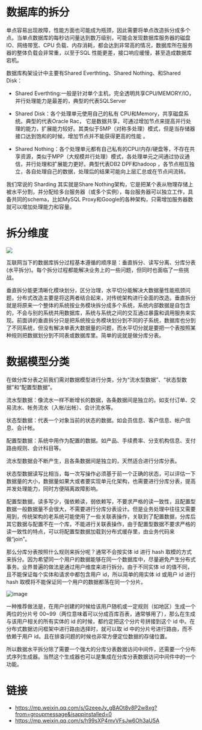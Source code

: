 # 数据库的拆分

单点容易出现故障，性能方面也可能成为瓶颈，因此需要将单点改造拆分成多个点。当单点数据库的每秒访问量达到数万级别，可能会发现数据库服务器的磁盘 IO、网络带宽、CPU 负载、内存消耗，都会达到非常高的情况，数据库所在服务器的整体负载会非常重，以至于SQL 性能更差，接口响应缓慢，甚至造成数据库宕机。

数据库构架设计中主要有Shared Everthting、Shared Nothing、和Shared Disk：

- Shared Everthting:一般是针对单个主机，完全透明共享CPU/MEMORY/IO，并行处理能力是最差的，典型的代表SQLServer

- Shared Disk：各个处理单元使用自己的私有 CPU和Memory，共享磁盘系统。典型的代表Oracle Rac， 它是数据共享，可通过增加节点来提高并行处理的能力，扩展能力较好。其类似于SMP（对称多处理）模式，但是当存储器接口达到饱和的时候，增加节点并不能获得更高的性能 。

- Shared Nothing：各个处理单元都有自己私有的CPU/内存/硬盘等，不存在共享资源，类似于MPP（大规模并行处理）模式，各处理单元之间通过协议通信，并行处理和扩展能力更好。典型代表DB2 DPF和hadoop ，各节点相互独立，各自处理自己的数据，处理后的结果可能向上层汇总或在节点间流转。

我们常说的 Sharding 其实就是Share Nothing架构，它是把某个表从物理存储上被水平分割，并分配给多台服务器（或多个实例），每台服务器可以独立工作，具备共同的schema，比如MySQL Proxy和Google的各种架构，只需增加服务器数就可以增加处理能力和容量。

# 拆分维度

![](https://i.postimg.cc/KvrvXBDQ/image.png)

互联网当下的数据库拆分过程基本遵循的顺序是：垂直拆分、读写分离、分库分表(水平拆分)。每个拆分过程都能解决业务上的一些问题，但同时也面临了一些挑战。

垂直拆分能更清晰化模块划分，区分治理，水平切分能解决大数据量性能瓶颈问题，分布式改造主要是将这两者结合起来，对传统架构进行全面的改造。垂直拆分就是将原来一个整体的系统按业务模块拆分成多个系统，系统内部数据是自包含的，不会与别的系统共用数据库，系统与系统之间的交互通过暴露和调用服务来实现。前面讲的垂直拆分只是把系统按业务模块划分到不同的子系统，数据库也分到了不同系统，但没有解决单表大数据量的问题，而水平切分就是要把一个表按照某种规则把数据划分到不同表或数据库里。简单的说就是做分库分表。

# 数据模型分类

在做分库分表之前我们需对数据模型进行分类，分为“流水型数据”、“状态型数据”和“配置型数据”。

流水型数据：像流水一样不断增长的数据，各条数据间是独立的。如支付订单、交易流水、帐务流水（入帐/出帐）、会计流水等。

状态型数据：代表一个对象当前的状态的数据。如会员信息、客户信息、帐户信息、会计帐。

配置型数据：系统中用作为配置的数据。如产品、手续费率、分支机构信息、支付路由规则、会计科目等。

流水型数据会不断产生，且各条数据间是独立的，天然适合进行分库分表。

状态型数据读写比相当，每一次写操作必须基于前一个正确的状态，可以评估一下数据量的大小，数据量如果大或者要实现单元化架构，也需要进行分库分表，提高并发处理能力，同时方便隔离故障影响。

配置型数据，读多写少，强依赖读，弱依赖写，不要求严格的读一致性，且配置型数据一般数据量不会很大，不需要进行分库分表设计。但是业务处理中往往又需要用到，传统架构的老系统可能使用了一些关联表操作，关联到了配置数据，分库后其它数据与配置不在一个库，不能进行关联表操作，由于配置型数据不要求严格的读一致性的特点，可以将配置型数据加载到分布式缓存里，由业务代码来做“join”。

那么分库分表按照什么规则来拆分呢？通常不会按实体 id 进行 hash 取模的方式来拆分。因为希望同一个用户的数据能够在同一个数据库中，尽量避免产生分布式事务。业界普遍的做法是通过用户维度来进行拆分。由于不同实体 id 的值不同，且不能保证每个实体和请求中都包含用户 id，所以简单的用实体 id 或用户 id 进行 hash 取模将不能保证同一个用户的数据都落在同一个分片。

![image](https://user-images.githubusercontent.com/5803001/51815819-73b83380-22fe-11e9-8732-479e33b85bca.png)

一种推荐做法是，在用户创建的时候给该用户随机或一定规则（如地区）生成一个两位的分片号 00~99（两位意味着可以分成百库百表，通常够用了），那么在生成与该用户相关的所有实体的 id 的时候，都约定把这个分片号拼接到这个 id 中。在分布式数据访问框架中进行路由选择时，就可以取 id 中的分片号进行路由，而不依赖于用户 id。且在排查问题的时候也非常方便定位数据的存储位置。

所以数据水平拆分除了需要一个强大的分库分表数据访问中间件，还需要一个分布式序列生成器。当然这个生成器也可以是集成在分库分表数据访问中间件中的一个功能。

# 链接

- https://mp.weixin.qq.com/s/GzeeeJy_gBAOt8v8P2w8xg?from=groupmessage&isappinstalled=0
- https://mp.weixin.qq.com/s/h99sXP4mvVFsJw6Oh3aU5A

